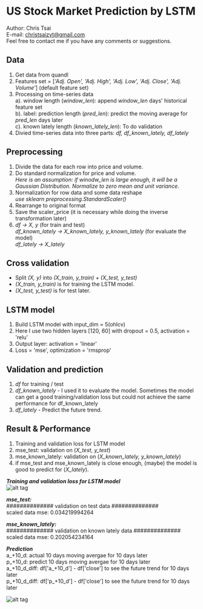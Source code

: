 # US Stock Market Prediction by LSTM  

Author: Chris Tsai  
E-mail: christsaizyt@gmail.com  
Feel free to contact me if you have any comments or suggestions.  
  
## Data  
1. Get data from quandl  
2. Features set = \[*'Adj. Open', 'Adj. High', 'Adj. Low', 'Adj. Close', 'Adj. Volume'*\] (default feature set)  
3. Processing on time-series data  
  a). window length (*window_len*): append *window_len* days' historical feature set  
  b). label: prediction length (*pred_len*): predict the moving average for *pred_len* days later  
  c). known lately length (*known_lately_len*): To do validation  
4. Divied time-series data into three parts: *df, df_known_lately, df_lately*  
  
## Preprocessing 
1. Divide the data for each row into price and volume.  
2. Do standard normalization for price and volume.  
   *Here is an assumption: if winodw_len is large enough, it will be a Gaussian Distribution. Normalize to zero mean and unit variance.*  
3. Normalization for row data and some data reshape  
   *use sklearn preprocessing.StandardScaler()*  
4. Rearrange to original format  
5. Save the scaler_price (it is necessary while doing the inverse transformation later)  
6. *df -> X, y* (for train and test)  
   *df_known_lately -> X_known_lately, y_known_lately* (for evaluate the model)  
   *df_lately -> X_lately*  
  
## Cross validation    
- Split *(X, y)* into *(X_train, y_train) + (X_test, y_test)*  
- *(X_train, y_train)* is for training the LSTM model.  
- *(X_test, y_test)* is for test later.  
  
## LSTM model    
1. Build LSTM model with input_dim = 5(ohlcv)  
2. Here I use two hidden layers [120, 60] with dropout = 0.5, activation = 'relu'  
3. Output layer: activation = 'linear'   
4. Loss = 'mse', optimization = 'rmsprop'  
  
## Validation and prediction    
1. *df* for training / test  
2. *df_known_lately* - I used it to evaluate the model. Sometimes the model can get a good training/validation loss but could not achieve the same performance for df_known_lately  
3. *df_lately* - Predict the future trend.  
  
## Result & Performance    
1. Training and validation loss for LSTM model  
2. mse_test: validation on (*X_test, y_test*)  
3. mse_known_lately: validation on (*X_known_lately, y_known_lately*)  
4. if mse_test and mse_known_lately is close enough, (maybe) the model is good to predict for (*X_lately*).  
  
***Training and validation loss for LSTM model***  
![alt tag](https://github.com/christsaizyt/US_Stock_Market_Prediction_by_Machine-Deep_Learning/blob/master/NDAQ_training_curve.png)  
  
***mse_test:***  
############## validation on test data ##############   
scaled data mse:  0.034219994264  
  
***mse_known_lately:***   
############## validation on known lately data ##############   
scaled data mse:  0.202054234164  
  
***Prediction***  
a_+10_d: actual 10 days moving avergae for 10 days later  
p_+10_d: predict 10 days moving avergae for 10 days later  
a_+10_d_diff: df['a_+10_d'] - df['close'] to see the future trend for 10 days later  
p_+10_d_diff: df['p_+10_d'] - df['close'] to see the future trend for 10 days later  
  
![alt tag](https://github.com/christsaizyt/US_Stock_Market_Prediction_by_Machine-Deep_Learning/blob/master/NDAQ_predictions.png)  



  
